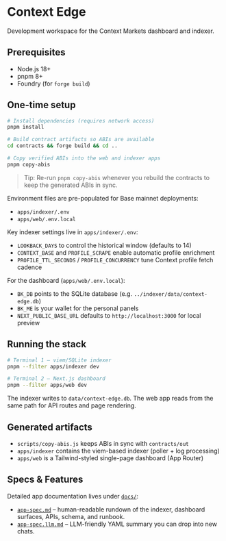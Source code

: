 # Context Edge

Development workspace for the Context Markets dashboard and indexer.

## Prerequisites

- Node.js 18+
- pnpm 8+
- Foundry (for `forge build`)

## One-time setup

```bash
# Install dependencies (requires network access)
pnpm install

# Build contract artifacts so ABIs are available
cd contracts && forge build && cd ..

# Copy verified ABIs into the web and indexer apps
pnpm copy-abis
```

> Tip: Re-run `pnpm copy-abis` whenever you rebuild the contracts to keep the generated ABIs in sync.

Environment files are pre-populated for Base mainnet deployments:

- `apps/indexer/.env`
- `apps/web/.env.local`

Key indexer settings live in `apps/indexer/.env`:
- `LOOKBACK_DAYS` to control the historical window (defaults to 14)
- `CONTEXT_BASE` and `PROFILE_SCRAPE` enable automatic profile enrichment
- `PROFILE_TTL_SECONDS` / `PROFILE_CONCURRENCY` tune Context profile fetch cadence

For the dashboard (`apps/web/.env.local`):
- `BK_DB` points to the SQLite database (e.g. `../indexer/data/context-edge.db`)
- `BK_ME` is your wallet for the personal panels
- `NEXT_PUBLIC_BASE_URL` defaults to `http://localhost:3000` for local preview

## Running the stack

```bash
# Terminal 1 – viem/SQLite indexer
pnpm --filter apps/indexer dev

# Terminal 2 – Next.js dashboard
pnpm --filter apps/web dev
```

The indexer writes to `data/context-edge.db`. The web app reads from the same path for API routes and page rendering.

## Generated artifacts

- `scripts/copy-abis.js` keeps ABIs in sync with `contracts/out`
- `apps/indexer` contains the viem-based indexer (poller + log processing)
- `apps/web` is a Tailwind-styled single-page dashboard (App Router)

## Specs & Features

Detailed app documentation lives under [`docs/`](./docs):

- [`app-spec.md`](./docs/app-spec.md) – human-readable rundown of the indexer, dashboard surfaces, APIs, schema, and runbook.
- [`app-spec.llm.md`](./docs/app-spec.llm.md) – LLM-friendly YAML summary you can drop into new chats.
